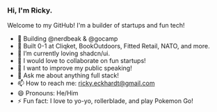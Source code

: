 ### Hi, I'm Ricky. 

Welcome to my GitHub! I'm a builder of startups and fun tech!
 
- 🏢 Building @nerdbeak & @gocamp
- 🔭 Built 0-1 at Cliqket, BookOutdoors, Fitted Retail, NATO, and more.
- 🌱 I’m currently loving shadcn/ui.
- 👯 I would love to collaborate on fun startups!
- 🤔 I want to improve my public speaking!
- 💬 Ask me about anything full stack!
- 📫 How to reach me: ricky.eckhardt@gmail.com
- 😄 Pronouns: He/Him
- ⚡ Fun fact: I love to yo-yo, rollerblade, and play Pokemon Go!
